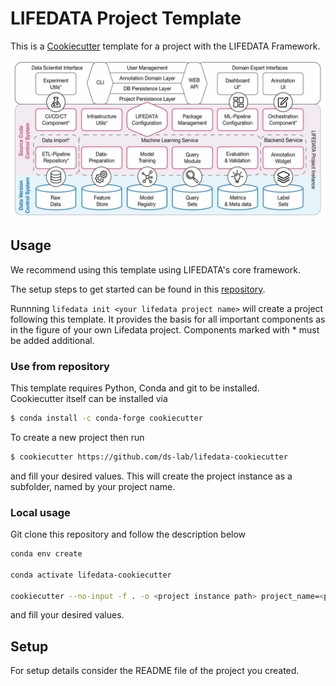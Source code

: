 # LIFEDATA Project Template

This is a [Cookiecutter](https://github.com/cookiecutter/cookiecutter) template for a project with the LIFEDATA Framework.

![Architecutre Proposal](docs/ld_project_template.jpg)

## Usage

We recommend using this template using LIFEDATA's core framework. 

The setup steps to get started can be found in this [repository](https://github.com/ds-lab/lifedata).

Runnning `lifedata init <your lifedata project name>` will create a project following this template. It provides the basis for all important components as in the figure of your own Lifedata project. Components marked with * must be added additional.

### Use from repository

This template requires Python, Conda and git to be installed.  
Cookiecutter itself can be installed via

```bash
$ conda install -c conda-forge cookiecutter
```

To create a new project then run  

```bash
$ cookiecutter https://github.com/ds-lab/lifedata-cookiecutter
```

and fill your desired values. This will create the project instance as a subfolder, named by your project name.

### Local usage

Git clone this repository and follow the description below

```bash
conda env create

conda activate lifedata-cookiecutter

cookiecutter --no-input -f . -o <project instance path> project_name=<projectname>
```

and fill your desired values.

## Setup

For setup details consider the README file of the project you created.
